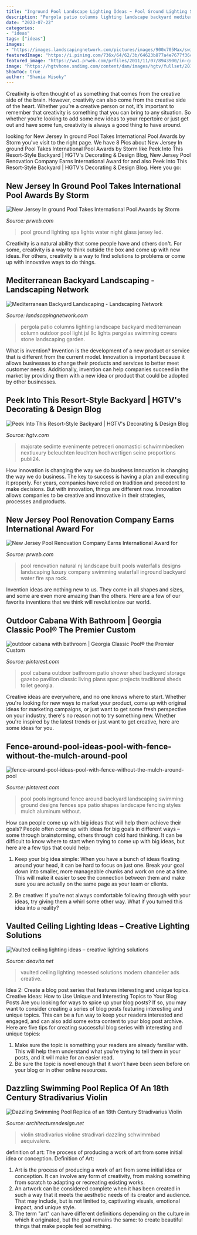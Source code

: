 ```yaml
---
title: "Inground Pool Landscape Lighting Ideas ~ Pool Ground Lighting Spa Lights Water Night Glass Jersey Led"
description: "Pergola patio columns lighting landscape backyard mediterranean column outdoor pool light jsl llc lights pergolas swimming covers stone landscaping garden"
date: "2023-07-22"
categories:
- "ideas"
tags: ["ideas"]
images:
- "https://images.landscapingnetwork.com/pictures/images/900x705Max/swimming-pool_6/pergola-columns-lighting-jsl-landscape-llc_4202.jpg"
featuredImage: "https://i.pinimg.com/736x/64/62/3b/64623b877a4e7677f36c910b56d1cea6--pool-toy-storage-pool-storage-ideas.jpg"
featured_image: "https://ww1.prweb.com/prfiles/2011/11/07/8943900/in-ground-pool.jpg"
image: "https://hgtvhome.sndimg.com/content/dam/images/hgtv/fullset/2016/2/2/0/OA16-Moms-Landscaping-Design_Oasis_1.jpg.rend.hgtvcom.616.411.suffix/1454429612303.jpeg"
ShowToc: true
author: "Shania Wisoky"
---
```



Creativity is often thought of as something that comes from the creative side of the brain. However, creativity can also come from the creative side of the heart. Whether you’re a creative person or not, it’s important to remember that creativity is something that you can bring to any situation. So whether you’re looking to add some new ideas to your repertoire or just get out and have some fun, creativity is always a good thing to have around.

	

		
looking for New Jersey In ground Pool Takes International Pool Awards by Storm you've visit to the right page. We have 8 Pics about New Jersey In ground Pool Takes International Pool Awards by Storm like Peek Into This Resort-Style Backyard | HGTV&#039;s Decorating &amp; Design Blog, New Jersey Pool Renovation Company Earns International Award for and also Peek Into This Resort-Style Backyard | HGTV&#039;s Decorating &amp; Design Blog. Here you go:
		
    
## New Jersey In Ground Pool Takes International Pool Awards By Storm

<img loading=lazy src="https://ww1.prweb.com/prfiles/2011/11/07/8943900/in-ground-pool.jpg" onerror="this.onerror=null;this.src='https://tse3.mm.bing.net/th?id=OIP.AtW3B9TwMsGZmMaz_qHr0AHaE8&amp;pid=15.1';" alt="New Jersey In ground Pool Takes International Pool Awards by Storm">

_Source: prweb.com_

>pool ground lighting spa lights water night glass jersey led. 

	

Creativity is a natural ability that some people have and others don't. For some, creativity is a way to think outside the box and come up with new ideas. For others, creativity is a way to find solutions to problems or come up with innovative ways to do things.

    
## Mediterranean Backyard Landscaping - Landscaping Network

<img loading=lazy src="https://images.landscapingnetwork.com/pictures/images/900x705Max/swimming-pool_6/pergola-columns-lighting-jsl-landscape-llc_4202.jpg" onerror="this.onerror=null;this.src='https://tse3.mm.bing.net/th?id=OIP.UsnG1U7RwHVptVl09igu5wHaE8&amp;pid=15.1';" alt="Mediterranean Backyard Landscaping - Landscaping Network">

_Source: landscapingnetwork.com_

>pergola patio columns lighting landscape backyard mediterranean column outdoor pool light jsl llc lights pergolas swimming covers stone landscaping garden. 

	

What is invention?
Invention is the development of a new product or service that is different from the current model. Innovation is important because it allows businesses to change their products and services to better meet customer needs. Additionally, invention can help companies succeed in the market by providing them with a new idea or product that could be adopted by other businesses.

    
## Peek Into This Resort-Style Backyard | HGTV&#039;s Decorating &amp; Design Blog

<img loading=lazy src="https://hgtvhome.sndimg.com/content/dam/images/hgtv/fullset/2016/2/2/0/OA16-Moms-Landscaping-Design_Oasis_1.jpg.rend.hgtvcom.616.411.suffix/1454429612303.jpeg" onerror="this.onerror=null;this.src='https://tse4.mm.bing.net/th?id=OIP.81hvMI0SL1ekjENSL3X6IAHaE7&amp;pid=15.1';" alt="Peek Into This Resort-Style Backyard | HGTV&#039;s Decorating &amp; Design Blog">

_Source: hgtv.com_

>majorate sedinte evenimente petreceri onomastici schwimmbecken nextluxury beleuchten leuchten hochwertigen seine proportions publi24. 

	

How innovation is changing the way we do business
Innovation is changing the way we do business. The key to success is having a plan and executing it properly. For years, companies have relied on tradition and precedent to make decisions. But with innovation, things are different now. Innovation allows companies to be creative and innovative in their strategies, processes and products.

    
## New Jersey Pool Renovation Company Earns International Award For

<img loading=lazy src="http://ww1.prweb.com/prfiles/2011/11/09/8951374/Pool-Renovation-Company-NJ.jpg" onerror="this.onerror=null;this.src='https://tse4.mm.bing.net/th?id=OIP.8axapanpG181W2saqXg_NwHaEP&amp;pid=15.1';" alt="New Jersey Pool Renovation Company Earns International Award for">

_Source: prweb.com_

>pool renovation natural nj landscape built pools waterfalls designs landscaping luxury company swimming waterfall inground backyard water fire spa rock. 

	

Invention ideas are nothing new to us. They come in all shapes and sizes, and some are even more amazing than the others. Here are a few of our favorite inventions that we think will revolutionize our world.

    
## Outdoor Cabana With Bathroom | Georgia Classic Pool® The Premier Custom

<img loading=lazy src="https://i.pinimg.com/736x/64/62/3b/64623b877a4e7677f36c910b56d1cea6--pool-toy-storage-pool-storage-ideas.jpg" onerror="this.onerror=null;this.src='https://tse3.mm.bing.net/th?id=OIP.T3T1m1vM5CKOZ7WdkMnSywHaFj&amp;pid=15.1';" alt="outdoor cabana with bathroom | Georgia Classic Pool® the Premier Custom">

_Source: pinterest.com_

>pool cabana outdoor bathroom patio shower shed backyard storage gazebo pavilion classic living plans spac projects traditional sheds toilet georgia. 

	

Creative ideas are everywhere, and no one knows where to start. Whether you're looking for new ways to market your product, come up with original ideas for marketing campaigns, or just want to get some fresh perspective on your industry, there's no reason not to try something new. Whether you're inspired by the latest trends or just want to get creative, here are some ideas for you.

    
## Fence-around-pool-ideas-pool-with-fence-without-the-mulch-around-pool

<img loading=lazy src="https://i.pinimg.com/736x/1e/b8/af/1eb8af4096a11b18f5967c227f37078e.jpg" onerror="this.onerror=null;this.src='https://tse2.mm.bing.net/th?id=OIP.PrMg9_k9bpk82b2o8a580AHaFd&amp;pid=15.1';" alt="fence-around-pool-ideas-pool-with-fence-without-the-mulch-around-pool">

_Source: pinterest.com_

>pool pools inground fence around backyard landscaping swimming ground designs fences spa patio shapes landscape fencing styles mulch aluminum without. 

	

How can people come up with big ideas that will help them achieve their goals?
People often come up with ideas for big goals in different ways – some through brainstorming, others through cold hard thinking. It can be difficult to know where to start when trying to come up with big ideas, but here are a few tips that could help:
1. Keep your big idea simple: When you have a bunch of ideas floating around your head, it can be hard to focus on just one. Break your goal down into smaller, more manageable chunks and work on one at a time. This will make it easier to see the connection between them and make sure you are actually on the same page as your team or clients.

2. Be creative: If you’re not always comfortable following through with your ideas, try giving them a whirl some other way. What if you turned this idea into a reality?

    
## Vaulted Ceiling Lighting Ideas – Creative Lighting Solutions

<img loading=lazy src="https://deavita.net/wp-content/uploads/2015/09/vaulted-ceiling-lighting-ideas-recessed-lighting-modern-chandelier.jpg" onerror="this.onerror=null;this.src='https://tse1.mm.bing.net/th?id=OIP.1XLyW6yFySOGfKSoWaXJGAHaLK&amp;pid=15.1';" alt="Vaulted ceiling lighting ideas – creative lighting solutions">

_Source: deavita.net_

>vaulted ceiling lighting recessed solutions modern chandelier ads creative. 

	

Idea 2: Create a blog post series that features interesting and unique topics.
Creative Ideas: How to Use Unique and Interesting Topics to Your Blog Posts 
Are you looking for ways to spice up your blog posts? If so, you may want to consider creating a series of blog posts featuring interesting and unique topics. This can be a fun way to keep your readers interested and engaged, and can also add some extra content to your blog post archive. Here are five tips for creating successful blog series with interesting and unique topics:

1. Make sure the topic is something your readers are already familiar with. This will help them understand what you’re trying to tell them in your posts, and it will make for an easier read.
2. Be sure the topic is novel enough that it won’t have been seen before on your blog or in other online resources.

    
## Dazzling Swimming Pool Replica Of An 18th Century Stradivarius Violin

<img loading=lazy src="https://cdn.architecturendesign.net/wp-content/uploads/2014/07/926.jpg" onerror="this.onerror=null;this.src='https://tse1.mm.bing.net/th?id=OIP.IgSMyeEC9CI4sQ4GdeNwJQHaE9&amp;pid=15.1';" alt="Dazzling Swimming Pool Replica of an 18th Century Stradivarius Violin">

_Source: architecturendesign.net_

>violin stradivarius violine stradivari dazzling schwimmbad aequivalere. 

	

definition of art: The process of producing a work of art from some initial idea or conception.
Definition of Art:
1. Art is the process of producing a work of art from some initial idea or conception. It can involve any form of creativity, from making something from scratch to adapting or recreating existing works.
2. An artwork can be considered complete when it has been created in such a way that it meets the aesthetic needs of its creator and audience. That may include, but is not limited to, captivating visuals, emotional impact, and unique style.
3. The term "art" can have different definitions depending on the culture in which it originated, but the goal remains the same: to create beautiful things that make people feel something.

